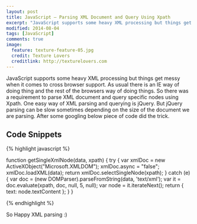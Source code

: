 ```yaml
---
layout: post
title: JavaScript – Parsing XML Document and Query Using Xpath
excerpt: "JavaScript supports some heavy XML processing but things get messy when it comes to cross browser support. As usual there is an IE way of doing thing and the rest of the browsers way of doing things."
modified: 2014-08-04
tags: [JavaScript]
comments: true
image:
  feature: texture-feature-05.jpg
  credit: Texture Lovers
  creditlink: http://texturelovers.com
---
```

JavaScript supports some heavy XML processing but things get messy when it comes to cross browser support. As usual there is an IE way of doing thing and the rest of the browsers way of doing things. So there was a requirement to parse XML document and query specific nodes using Xpath. One easy way of XML parsing and querying is jQuery. But jQuery parsing can be slow sometimes depending on the size of the document we are parsing. After some googling below piece of code did the trick.

## Code Snippets

{% highlight javascript %}

 function getSingleXmlNode(data, xpath) {
        try {
            var xmlDoc = new ActiveXObject("Microsoft.XMLDOM");
            xmlDoc.async = "false";
            xmlDoc.loadXML(data);
            return xmlDoc.selectSingleNode(xpath);
        } catch (e) {
            var doc = (new DOMParser).parseFromString(data, 'text/xml');
            var it = doc.evaluate(xpath, doc, null, 5, null);
            var node = it.iterateNext();
            return { text: node.textContent };
        }
    }

{% endhighlight %}

So Happy XML parsing :)
